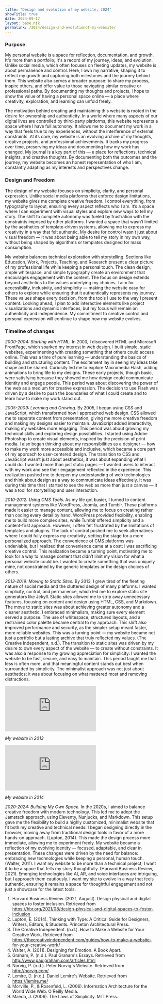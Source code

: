 ```yaml
---
title: "Design and evolution of my website, 2024"
showTitle: true
date: 2024-09-17
layout: base.njk
permalink: /2024/design-and-evolutionof-my-website/
--- 
```


### Purpose

My personal website is a space for reflection, documentation, and growth. It's more than a portfolio; it's a record of my journey, ideas, and evolution. Unlike social media, which often focuses on fleeting updates, my website is about permanence and control. Here, I own my narrative, shaping it to reflect my growth and capturing both milestones and the journey behind them. This website also serves a broader purpose: to share my process, inspire others, and offer value to those navigating similar creative or professional paths. By documenting my thoughts and projects, I hope to show the value of having a personal space online — a place where creativity, exploration, and learning can unfold freely.

The motivation behind creating and maintaining this website is rooted in the desire for ownership and authenticity. In a world where many aspects of our digital lives are controlled by third-party platforms, this website represents a space where I have full autonomy. It allows me to document my work in a way that feels true to my experiences, without the interference of external constraints. At its core, my website is an evolving archive of my thoughts, creative projects, and professional achievements. It tracks my progress over time, preserving my ideas and documenting how my work has changed. My journal is a key part of this — a place for reflections, technical insights, and creative thoughts. By documenting both the outcomes and the journey, my website becomes an honest representation of who I am, constantly adapting as my interests and perspectives change.

### Design and Freedom

The design of my website focuses on simplicity, clarity, and personal expression. Unlike social media platforms that enforce design limitations, my website gives me complete creative freedom. I control everything, from typography to layout, ensuring every aspect reflects who I am. It’s a space where I can experiment with visual styles and explore new ways to tell my story. The shift to complete autonomy was fueled by frustration with the constraints imposed by other platforms. I wanted a space that wasn’t limited by the aesthetics of template-driven systems, allowing me to express my creativity in a way that felt authentic. My desire for control wasn't just about visual freedom — it was about being able to tell my story in my own way, without being shaped by algorithms or templates designed for mass consumption.

My website balances technical exploration with storytelling. Sections like Education, Work, Projects, Teaching, and Research present a clear picture of my professional life while keeping a personal touch. The clean design, ample whitespace, and simple typography create an environment that encourages engagement with the content. The focus on design extends beyond aesthetics to the values underlying my choices. I aim for accessibility, inclusivity, and simplicity — making the website easy for others to explore while ensuring that it authentically represents my journey. These values shape every decision, from the tools I use to the way I present content. Looking ahead, I plan to add interactive elements like project visualizations and dynamic interfaces, but my focus will remain on authenticity and independence. My commitment to creative control and personal expression will continue to shape how my website evolves.

### Timeline of changes

_2000-2004: Starting with HTML._ In 2000, I discovered HTML and Microsoft FrontPage, which sparked my interest in web design. I built simple, static websites, experimenting with creating something that others could access online. This was a time of pure learning — understanding the basics of building and structuring content. The excitement lay in seeing my ideas take shape and be shared. Curiosity led me to explore Macromedia Flash, adding animations to bring life to my designs. These early projects, though basic, were satisfying because they showed me how design could communicate identity and engage people. This period was about discovering the power of the web as a medium for creative expression. The decision to use Flash was driven by a desire to push the boundaries of what I could create and to learn how to make my work stand out.

_2005-2009: Learning and Growing._ By 2005, I began using CSS and JavaScript, which transformed how I approached web design. CSS allowed me to separate content from presentation, giving me more creative freedom and making my designs easier to maintain. JavaScript added interactivity, making my websites more engaging. This period was about growing my technical skills and exploring design possibilities. I started using Adobe Photoshop to create visual elements, inspired by the precision of print media. I also began thinking about my responsibilities as a designer — how to make my work more accessible and inclusive, which became a core part of my approach to user-centered design. The transition to CSS and JavaScript wasn’t just about aesthetics; it was about expanding what I could do. I wanted more than just static pages — I wanted users to interact with my work and see their engagement reflected in the experience. This realization pushed me to deepen my understanding of web technologies and think about design as a way to communicate ideas effectively. It was during this time that I started to see the web as more than just a canvas — it was a tool for storytelling and user interaction.

_2010-2012: Using CMS Tools._ As my life got busier, I turned to content management systems like WordPress, Joomla, and Tumblr. These platforms made it easier to manage content, allowing me to focus on creating rather than coding every detail by hand. WordPress provided flexibility, enabling me to build more complex sites, while Tumblr offered simplicity and a content-first approach. However, I often felt frustrated by the limitations of templates and plugins. The lack of control pushed me to seek alternatives where I could fully express my creativity, setting the stage for a more personalized approach. The convenience of CMS platforms was undeniable, but I realized that convenience came at a cost: I was sacrificing creative control. This realization became a turning point, motivating me to look for a way to manage content that didn’t limit my vision for what a personal website could be. I wanted to create something that was uniquely mine, not constrained by the generic templates or the design choices of others.

_2013-2019: Moving to Static Sites._ By 2013, I grew tired of the fleeting nature of social media and the cluttered design of many platforms. I wanted simplicity, control, and permanence, which led me to explore static site generators like Jekyll. Static sites allowed me to strip away unnecessary features, focusing on content and design using HTML, CSS, and Markdown. The move to static sites was about achieving greater autonomy and a cleaner aesthetic. I embraced minimalism, making sure every element served a purpose. The use of whitespace, structured layouts, and a restrained color palette became central to my approach. This shift also improved performance and security, as the simpler setup meant faster, more reliable websites. This was a turning point — my website became not just a portfolio but a lasting archive that truly reflected my values. (The Creative Independent, n.d.). The transition to static sites was driven by my desire to own every aspect of the website — to create without constraints. It was also a response to my growing appreciation for simplicity: I wanted the website to be fast, secure, and easy to maintain. This period taught me that less is often more, and that meaningful content stands out best when surrounded by simplicity. The minimalist approach was not just about aesthetics; it was about focusing on what mattered most and removing distractions.

<div class="container">
<iframe class="responsive-iframe" src="https://www.youtube.com/embed/4gpAt-yYuts?si=RnLQwJ-GtOVSMfaM" title="YouTube video player" frameborder="0" allow="accelerometer; autoplay; clipboard-write; encrypted-media; gyroscope; picture-in-picture; web-share" allowfullscreen></iframe>
</div>

_My website in 2013_


<div class="container">
<iframe class="responsive-iframe" src="https://www.youtube.com/embed/1SVIbLFDy1Y?si=vKD0s3e3cZ1JhgwS" title="YouTube video player" frameborder="0" allow="accelerometer; autoplay; clipboard-write; encrypted-media; gyroscope; picture-in-picture; web-share" allowfullscreen></iframe>
</div>

_My website in 2014_

_2020-2024: Building My Own Space._ In the 2020s, I aimed to balance creative freedom with modern technology. This led me to adopt the Jamstack approach, using Eleventy, Nunjucks, and Markdown. This setup gave me the flexibility to build a highly customized, minimalist website that fit both my creative and technical needs. I began designing directly in the browser, moving away from traditional design tools in favor of a more hands-on approach. (Lupton, 2014). This made the design process more immediate, allowing me to experiment freely. My website became a reflection of my evolving identity — focused, adaptable, and clear in presentation. These changes were driven by the need for balance: embracing new technologies while keeping a personal, human touch. (Walter, 2011). I want my website to be more than a technical project; I want it to be a space that tells my story thoughtfully. (Harvard Business Review, 2021). Emerging technologies like AI, AR, and voice interfaces are intriguing, but I approach them cautiously. I want my site to evolve in a way that feels authentic, ensuring it remains a space for thoughtful engagement and not just a showcase for the latest tools.

1. Harvard Business Review. (2021, August). Design physical and digital spaces to foster inclusion. Retrieved from https://hbr.org/2021/08/design-physical-and-digital-spaces-to-foster-inclusion
2. Lupton, E. (2014). Thinking with Type: A Critical Guide for Designers, Writers, Editors, & Students. Princeton Architectural Press.
3. The Creative Independent. (n.d.). How to Make a Website for Your Creative Work. Retrieved from https://thecreativeindependent.com/guides/how-to-make-a-website-for-your-creative-work/
4. Walter, A. (2011). Designing for Emotion. A Book Apart.
5. Graham, P. (n.d.). Paul Graham's Essays. Retrieved from http://www.paulgraham.com/articles.html
6. Norvig, P. (n.d.). Peter Norvig's Website. Retrieved from http://norvig.com/
7. Lemire, D. (n.d.). Daniel Lemire's Website. Retrieved from https://lemire.me/
8. Morville, P., & Rosenfeld, L. (2006). Information Architecture for the World Wide Web. O'Reilly Media.
9. Maeda, J. (2006). The Laws of Simplicity. MIT Press.